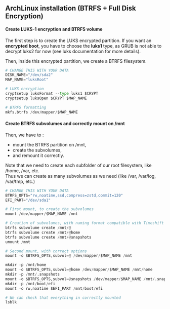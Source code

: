 ## ArchLinux installation (BTRFS + Full Disk Encryption)

#### Create LUKS-1 encryption and BTRFS volume

The first step is to create the LUKS encrypted partition.
If you want an **encrypted boot**, you have to choose the **luks1** type, as GRUB is not able to decrypt luks2 for now (see luks documentation for more details).

Then, inside this encrypted partition, we create a BTRFS filesystem.

```python
# CHANGE THIS WITH YOUR DATA
DISK_NAME="/dev/sda2"
MAP_NAME="luksRoot"

# LUKS encryption
cryptsetup luksFormat --type luks1 $CRYPT
cryptsetup luksOpen $CRYPT $MAP_NAME

# BTRFS formatting
mkfs.btrfs /dev/mapper/$MAP_NAME
```

#### Create BTRFS subvolumes and correctly mount on /mnt

Then, we have to :
- mount the BTRFS partition on /mnt,
- create the subvolumes,
- and remount it correctly.

Note that we need to create each subfolder of our root filesystem, like /home, /var, etc.  
Thus we can create as many subvolumes as we need (like /var, /var/log, /var/tmp, etc.)

```python
# CHANGE THIS WITH YOUR DATA
BTRFS_OPTS="rw,noatime,ssd,compress=zstd,commit=120"
EFI_PART="/dev/sda1"

# First mount, to create the subvolumes
mount /dev/mapper/$MAP_NAME /mnt

# Creation of subvolumes, with naming format compatible with Timeshift backup tool for example
btrfs subvolume create /mnt/@
btrfs subvolume create /mnt/@home
btrfs subvolume create /mnt/@snapshots
umount /mnt

# Second mount, with correct options
mount -o $BTRFS_OPTS,subvol=@ /dev/mapper/$MAP_NAME /mnt

mkdir -p /mnt/home
mount -o $BTRFS_OPTS,subvol=@home /dev/mapper/$MAP_NAME /mnt/home
mkdir -p /mnt/.snapshots
mount -o $BTRFS_OPTS,subvol=@snapshots /dev/mapper/$MAP_NAME /mnt/.snapshots
mkdir -p /mnt/boot/efi
mount -o rw,noatime $EFI_PART /mnt/boot/efi

# We can check that everything in correctly mounted
lsblk
```
